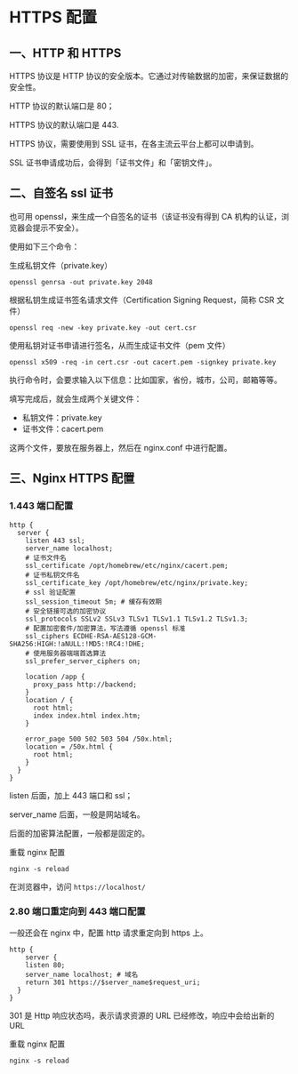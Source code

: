 # HTTPS 配置

## 一、HTTP 和 HTTPS 

HTTPS 协议是 HTTP 协议的安全版本。它通过对传输数据的加密，来保证数据的安全性。

HTTP 协议的默认端口是 80；

HTTPS 协议的默认端口是 443.

HTTPS 协议，需要使用到 SSL 证书，在各主流云平台上都可以申请到。

SSL 证书申请成功后，会得到「证书文件」和「密钥文件」。

## 二、自签名 ssl 证书

也可用 openssl，来生成一个自签名的证书（该证书没有得到 CA 机构的认证，浏览器会提示不安全）。

使用如下三个命令：

生成私钥文件（private.key）

```shell
openssl genrsa -out private.key 2048
```

根据私钥生成证书签名请求文件（Certification Signing Request，简称 CSR 文件）

```shell
openssl req -new -key private.key -out cert.csr
```

使用私钥对证书申请进行签名，从而生成证书文件（pem 文件）

```shell
openssl x509 -req -in cert.csr -out cacert.pem -signkey private.key
```

执行命令时，会要求输入以下信息：比如国家，省份，城市，公司，邮箱等等。

填写完成后，就会生成两个关键文件：

- 私钥文件：private.key
- 证书文件：cacert.pem

这两个文件，要放在服务器上，然后在 nginx.conf 中进行配置。

## 三、Nginx HTTPS 配置

### 1.443 端口配置

```nginx
http {
  server {
    listen 443 ssl;
    server_name localhost;
    # 证书文件名
    ssl_certificate /opt/homebrew/etc/nginx/cacert.pem;
    # 证书私钥文件名
    ssl_certificate_key /opt/homebrew/etc/nginx/private.key;
    # ssl 验证配置
    ssl_session_timeout 5m; # 缓存有效期
    # 安全链接可选的加密协议
    ssl_protocols SSLv2 SSLv3 TLSv1 TLSv1.1 TLSv1.2 TLSv1.3;
    # 配置加密套件/加密算法，写法遵循 openssl 标准
    ssl_ciphers ECDHE-RSA-AES128-GCM-SHA256:HIGH:!aNULL:!MD5:!RC4:!DHE;
    # 使用服务器端端首选算法
    ssl_prefer_server_ciphers on;

    location /app {
      proxy_pass http://backend;
    }
    location / {
      root html;
      index index.html index.htm;
    }

    error_page 500 502 503 504 /50x.html;
    location = /50x.html {
      root html;
    }
  }
}
```

listen 后面，加上 443 端口和 ssl；

server_name 后面，一般是网站域名。

后面的加密算法配置，一般都是固定的。

重载 nginx 配置

```shell
nginx -s reload
```

在浏览器中，访问 `https://localhost/`

### 2.80 端口重定向到 443 端口配置

一般还会在 nginx 中，配置 http 请求重定向到 https 上。

```nginx
http {
	server {
    listen 80;
    server_name localhost; # 域名
    return 301 https://$server_name$request_uri;
  }
}
```

301 是 Http 响应状态吗，表示请求资源的 URL 已经修改，响应中会给出新的 URL

重载 nginx 配置

```shell
nginx -s reload
```

